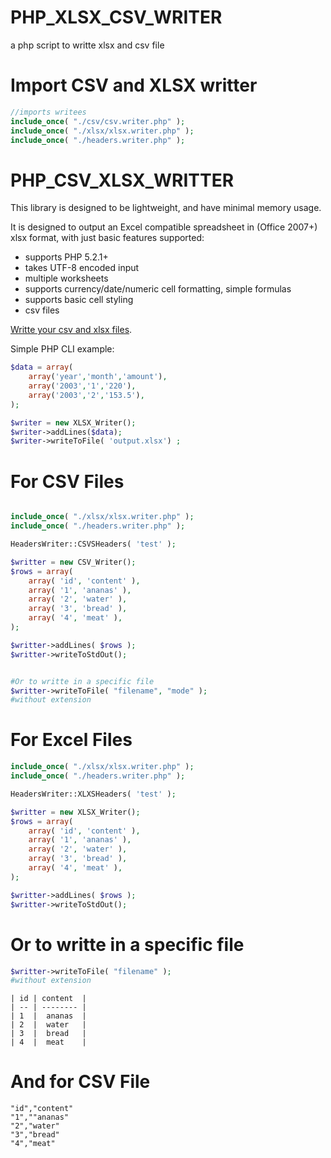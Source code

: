 # PHP_XLSX_CSV_WRITER
a php script to writte xlsx and csv file

# Import CSV and XLSX writter

```php
//imports writees
include_once( "./csv/csv.writer.php" );
include_once( "./xlsx/xlsx.writer.php" );
include_once( "./headers.writer.php" );
```

PHP_CSV_XLSX_WRITTER
====================

This library is designed to be lightweight, and have minimal memory usage.

It is designed to output an Excel compatible spreadsheet in (Office 2007+) xlsx format, with just basic features supported:
* supports PHP 5.2.1+
* takes UTF-8 encoded input
* multiple worksheets
* supports currency/date/numeric cell formatting, simple formulas
* supports basic cell styling
* csv files

[Writte your csv and xlsx files](https://github.com/pertinent23/PHP_XLSX_CSV_WRITER).

Simple PHP CLI example:
```php
$data = array(
    array('year','month','amount'),
    array('2003','1','220'),
    array('2003','2','153.5'),
);

$writer = new XLSX_Writer();
$writer->addLines($data);
$writer->writeToFile( 'output.xlsx') ;
```

# For CSV Files

```php

include_once( "./xlsx/xlsx.writer.php" );
include_once( "./headers.writer.php" );

HeadersWriter::CSVSHeaders( 'test' );

$writter = new CSV_Writer();
$rows = array(
    array( 'id', 'content' ),
    array( '1', 'ananas' ),
    array( '2', 'water' ),
    array( '3', 'bread' ),
    array( '4', 'meat' ),
);

$writter->addLines( $rows );
$writter->writeToStdOut();
```


```php

#Or to writte in a specific file
$writter->writeToFile( "filename", "mode" );
#without extension

```

# For Excel Files

```php
include_once( "./xlsx/xlsx.writer.php" );
include_once( "./headers.writer.php" );

HeadersWriter::XLXSHeaders( 'test' );

$writter = new XLSX_Writer();
$rows = array(
    array( 'id', 'content' ),
    array( '1', 'ananas' ),
    array( '2', 'water' ),
    array( '3', 'bread' ),
    array( '4', 'meat' ),
);

$writter->addLines( $rows );
$writter->writeToStdOut();
```

# Or to writte in a specific file

```php
$writter->writeToFile( "filename" );
#without extension

```

```
| id | content  |
| -- | -------- |
| 1  |  ananas  |
| 2  |  water   |
| 3  |  bread   |
| 4  |  meat    |
```
# And for CSV File

```csv
"id","content"
"1",""ananas"
"2","water"
"3","bread"
"4","meat"
```